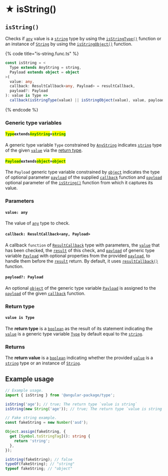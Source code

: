 # ★ isString()

## `isString()`

Checks if [`any`](https://www.typescriptlang.org/docs/handbook/basic-types.html#any) value is a [`string`](https://developer.mozilla.org/en-US/docs/Web/JavaScript/Reference/Global\_Objects/String) type by using the [`isStringType()`](isstringtype.md) function or an instance of [`String`](https://developer.mozilla.org/en-US/docs/Web/JavaScript/Reference/Global\_Objects/String) by using the [`isStringObject()`](isstringobject.md) function.

{% code title="is-string.func.ts" %}
```typescript
const isString = <
  Type extends AnyString = string,
  Payload extends object = object
>(
  value: any,
  callback: ResultCallback<any, Payload> = resultCallback,
  payload?: Payload
): value is Type =>
  callback(isStringType(value) || isStringObject(value), value, payload);
```
{% endcode %}

### Generic type variables

#### <mark style="color:green;">**`Type`**</mark>**`extends`**<mark style="color:green;">**`AnyString`**</mark>**`=`**<mark style="color:green;">**`string`**</mark>

A generic type variable `Type` constrained by [`AnyString`](../types/anystring.md) indicates [`string`](https://www.typescriptlang.org/docs/handbook/basic-types.html#string) type of the given [`value`](isstring.md#value-any) via the [return type](isstring.md#return-type).

#### <mark style="color:green;">**`Payload`**</mark>**`extends`**<mark style="color:green;">**`object`**</mark>**`=`**<mark style="color:green;">**`object`**</mark>

The `Payload` generic type variable constrained by [`object`](https://www.typescriptlang.org/docs/handbook/basic-types.html#object) indicates the type of optional parameter [`payload`](../types/resultcallback.md#payload-payload) of the supplied [`callback`](isstring.md#callback-resultcallback-less-than-any-payload-greater-than) function and [`payload`](isstring.md#payload-payload) optional parameter of the [`isString()`](isstring.md#isstring) function from which it captures its value.

### Parameters

#### `value: any`

The value of [`any`](https://www.typescriptlang.org/docs/handbook/2/everyday-types.html#any) type to check.

#### `callback: ResultCallback<any, Payload>`

A callback `function` of [`ResultCallback`](../types/resultcallback.md) type with parameters, the [`value`](isstring.md#value-any) that has been checked, the [`result`](../types/resultcallback.md#result-boolean) of this check, and [`payload`](../types/resultcallback.md#payload-payload) of generic type variable [`Payload`](isstring.md#payloadextendsobject-object) with optional properties from the provided [`payload`](isstring.md#payload-payload), to handle them before the [`result`](../types/resultcallback.md#result-boolean) return. By default, it uses [`resultCallback()`](../helper/resultcallback.md) function.

#### `payload?: Payload`

An optional [`object`](https://developer.mozilla.org/en-US/docs/Web/JavaScript/Reference/Global\_Objects/Object) of the generic type variable [`Payload`](isstring.md#payloadextendsobject-object) is assigned to the [`payload`](../types/resultcallback.md#payload-payload) of the given [`callback`](isstring.md#callback-resultcallback-less-than-any-payload-greater-than) function.

### Return type

#### `value is Type`

The **return type** is a [`boolean`](https://www.typescriptlang.org/docs/handbook/basic-types.html#boolean) as the result of its statement indicating the [`value`](isstring.md#value-any) is a generic type variable [`Type`](isstring.md#typeextendsanystring-string) by default equal to the [`string`](https://www.typescriptlang.org/docs/handbook/basic-types.html#string).

### Returns

The **return value** is a [`boolean`](https://developer.mozilla.org/en-US/docs/Web/JavaScript/Reference/Global\_Objects/Boolean) indicating whether the provided [`value`](isstring.md#value-any) is a [`string`](https://developer.mozilla.org/en-US/docs/Web/JavaScript/Reference/Global\_Objects/String) type or an instance of [`String`](https://developer.mozilla.org/en-US/docs/Web/JavaScript/Reference/Global\_Objects/String).

## Example usage

```typescript
// Example usage.
import { isString } from '@angular-package/type';

isString('age'); // true; The return type `value is string`
isString(new String('age')); // true; The return type `value is string`

// Fake string example.
const fakeString = new Number('asd');

Object.assign(fakeString, {
  get [Symbol.toStringTag](): string {
    return 'string';
  },
});

isString(fakeString); // false
typeOf(fakeString); // "string"
typeof fakeString; // "object"
```
